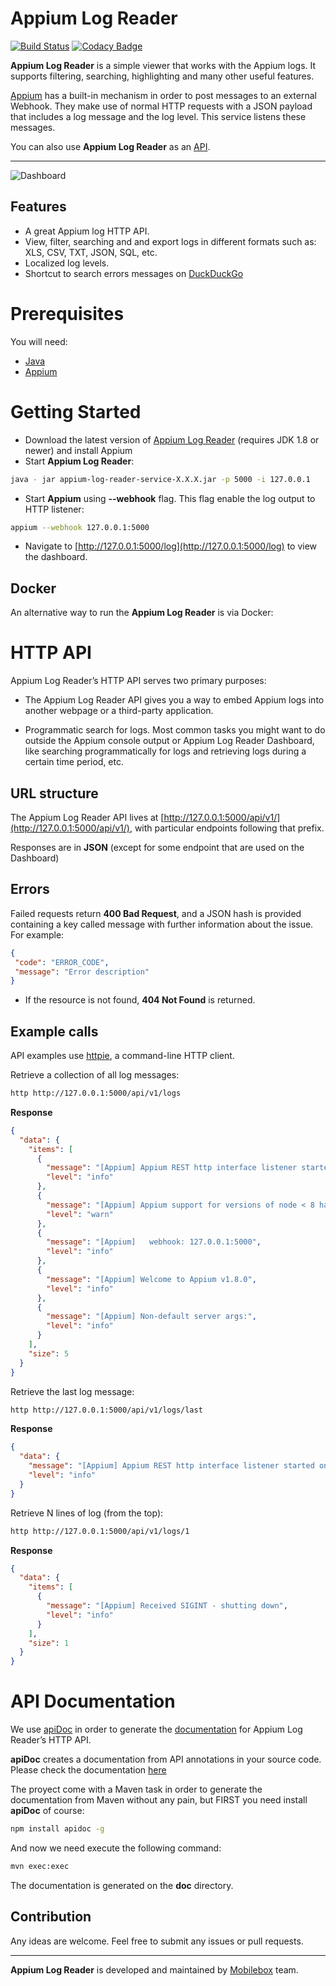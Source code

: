 # Appium Log Reader

[![Build Status](https://travis-ci.org/mobileboxlab/appium-log-reader.svg?branch=master)](https://travis-ci.org/mobileboxlab/appium-java-repl) [![Codacy Badge](https://api.codacy.com/project/badge/Grade/6bb1301af08048b782c166c7c7dfd3a1)](https://www.codacy.com/app/dev-mobileboxlab/appium-log-reader?utm_source=github.com&amp;utm_medium=referral&amp;utm_content=mobileboxlab/appium-log-reader&amp;utm_campaign=Badge_Grade)


**Appium Log Reader** is a simple viewer that works with the Appium logs. It supports filtering, searching, highlighting and many other useful features. 

[Appium](http://appium.io) has a built-in mechanism in order to post messages to an external Webhook. They make use of normal HTTP requests with a JSON payload that includes a log message and the log level. This service listens these messages.

You can also use **Appium Log Reader** as an [API](https://github.com/mobileboxlab/appium-log-reader#http-api).


---

![Dashboard](https://raw.githubusercontent.com/mobileboxlab/appium-log-reader/master/doc/screen.png)

## Features

  - A great Appium log HTTP API.
  - View, filter, searching and and export logs in different formats such as: XLS, CSV, TXT, JSON, SQL, etc.
  - Localized log levels.
  - Shortcut to search errors messages on [DuckDuckGo](https://duckduckgo.com)

# Prerequisites

You will need:
* [Java](https://www.java.com)
* [Appium](http://appium.io)

# Getting Started

* Download the latest version of [Appium Log Reader](https://github.com/mobileboxlab/appium-log-reader/releases) (requires JDK 1.8 or newer) and install Appium
* Start **Appium Log Reader**:

```bash
java - jar appium-log-reader-service-X.X.X.jar -p 5000 -i 127.0.0.1
```

* Start **Appium** using **--webhook** flag. This flag enable the log output to HTTP listener:

```bash
appium --webhook 127.0.0.1:5000 
```

* Navigate to [http://127.0.0.1:5000/log](http://127.0.0.1:5000/log) to view the dashboard.

## Docker
An alternative way to run the **Appium Log Reader** is via Docker:


# HTTP API

Appium Log Reader’s HTTP API serves two primary purposes:

* The Appium Log Reader API gives you a way to embed Appium logs into another webpage or a third-party application.

* Programmatic search for logs. Most common tasks you might want to do outside the Appium console output or Appium Log Reader Dashboard, like searching programmatically for logs and retrieving logs during a certain time period, etc.

## URL structure

The Appium Log Reader API lives at [http://127.0.0.1:5000/api/v1/](http://127.0.0.1:5000/api/v1/), with particular endpoints following that prefix.

Responses are in **JSON** (except for some endpoint that are used on the Dashboard)

## Errors

Failed requests return **400 Bad Request**, and a JSON hash is provided containing a key called message with further information about the issue. For example:

```json
{
 "code": "ERROR_CODE",
 "message": "Error description"
}
```

* If the resource is not found, **404 Not Found** is returned. 

## Example calls

API examples use [httpie](https://httpie.org), a command-line HTTP client.

Retrieve a collection of all log messages:

```bash
http http://127.0.0.1:5000/api/v1/logs
```
**Response**

```json
{
  "data": {
    "items": [
      {
        "message": "[Appium] Appium REST http interface listener started on 0.0.0.0:4723",
        "level": "info"
      },
      {
        "message": "[Appium] Appium support for versions of node < 8 has been deprecated and will be removed in a future version. Please upgrade!",
        "level": "warn"
      },
      {
        "message": "[Appium]   webhook: 127.0.0.1:5000",
        "level": "info"
      },
      {
        "message": "[Appium] Welcome to Appium v1.8.0",
        "level": "info"
      },
      {
        "message": "[Appium] Non-default server args:",
        "level": "info"
      }
    ],
    "size": 5
  }
}
```

Retrieve the last log message:

```bash
http http://127.0.0.1:5000/api/v1/logs/last
```

**Response**

```json
{
  "data": {
    "message": "[Appium] Appium REST http interface listener started on 0.0.0.0:4723",
    "level": "info"
  }
}
```

 Retrieve N lines of log (from the top):

```bash
http http://127.0.0.1:5000/api/v1/logs/1
```

**Response**

```json
{
  "data": {
    "items": [
      {
        "message": "[Appium] Received SIGINT - shutting down",
        "level": "info"
      }
    ],
    "size": 1
  }
}
```

# API Documentation

We use [apiDoc](http://apidocjs.com/) in order to generate the [documentation](https://mobileboxlab.github.io/appium-log-reader/) for Appium Log Reader’s HTTP API.

**apiDoc** creates a documentation from API annotations in your source code. Please check the documentation [here](http://apidocjs.com/#params)

The proyect come with a Maven task in order to generate the documentation from Maven without any pain, but FIRST you need install **apiDoc** of course:

```bash
npm install apidoc -g 
```

And now we need execute the following command: 

```bash
mvn exec:exec
```

The documentation is generated on the **doc** directory. 

## Contribution

Any ideas are welcome. Feel free to submit any issues or pull requests.

---
**Appium Log Reader** is developed and maintained by [Mobilebox](http://mobileboxlab.com) team.

